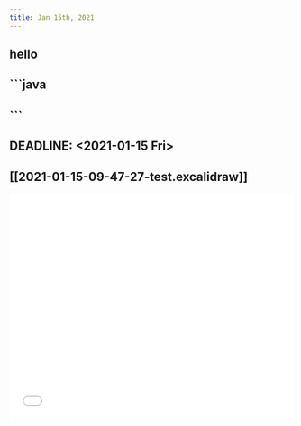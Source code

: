 ```yaml
---
title: Jan 15th, 2021
---
```


## hello
## ```java
##
## ```
##
## DEADLINE: <2021-01-15 Fri>
##
## [[2021-01-15-09-47-27-test.excalidraw]]
<iframe class="draw-iframe" src="/draw?file=2021-01-15-09-47-27-test.excalidraw" width="100%" height="400" frameborder="0" allowfullscreen></iframe>
